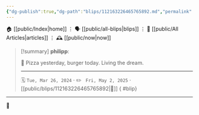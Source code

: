 ```yaml
---
{"dg-publish":true,"dg-path":"blips/112163226465765892.md","permalink":"/blips/112163226465765892/","title":"philipp on mastodon @ 2024-03-26"}
---
```



<div class="transclusion internal-embed is-loaded"><div class="markdown-embed">




🏠 [[public/Index\|home]]  ⋮ 🗣️ [[public/all-blips\|blips]] ⋮  📝 [[public/All Articles\|articles]]  ⋮ 🕰️ [[public/now\|now]]


</div></div>


> [!summary] **philipp**:
>
> 🍔 Pizza yesterday, burger today. Living the dream.
> - - -
>
> 🗓️ <code>Tue, Mar 26, 2024</code>  · ✏️ <code> Fri, May 2, 2025</code>  · [[public/blips/112163226465765892\|🔗]]
{ #blip}


- - -

 👾
